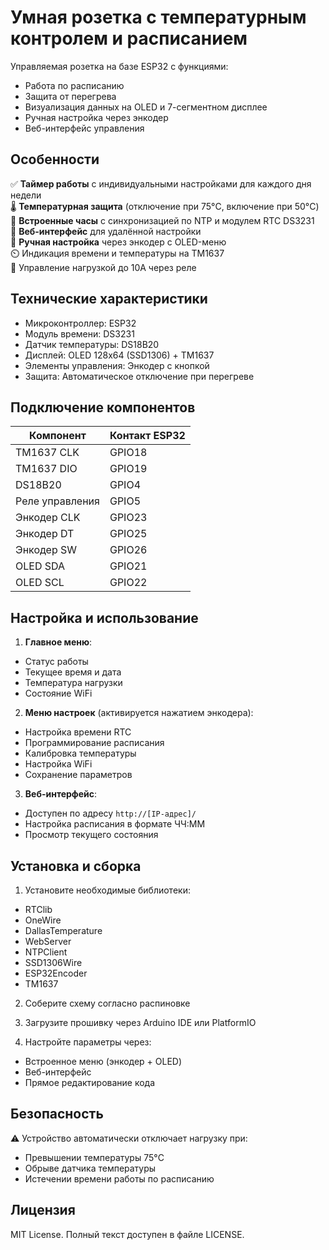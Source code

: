 # Умная розетка с температурным контролем и расписанием

Управляемая розетка на базе ESP32 с функциями:
- Работа по расписанию
- Защита от перегрева
- Визуализация данных на OLED и 7-сегментном дисплее
- Ручная настройка через энкодер
- Веб-интерфейс управления

## Особенности
✅ **Таймер работы** с индивидуальными настройками для каждого дня недели  
🌡️ **Температурная защита** (отключение при 75°C, включение при 50°C)  
📅 **Встроенные часы** с синхронизацией по NTP и модулем RTC DS3231  
📶 **Веб-интерфейс** для удалённой настройки  
🔧 **Ручная настройка** через энкодер с OLED-меню  
⏲️ Индикация времени и температуры на TM1637  
🔌 Управление нагрузкой до 10А через реле

## Технические характеристики
- Микроконтроллер: ESP32
- Модуль времени: DS3231
- Датчик температуры: DS18B20
- Дисплей: OLED 128x64 (SSD1306) + TM1637
- Элементы управления: Энкодер с кнопкой
- Защита: Автоматическое отключение при перегреве

## Подключение компонентов
| Компонент       | Контакт ESP32 |
|-----------------|---------------|
| TM1637 CLK      | GPIO18        |
| TM1637 DIO      | GPIO19        |
| DS18B20         | GPIO4         |
| Реле управления | GPIO5         |
| Энкодер CLK     | GPIO23        |
| Энкодер DT      | GPIO25        |
| Энкодер SW      | GPIO26        |
| OLED SDA        | GPIO21        |
| OLED SCL        | GPIO22        |

## Настройка и использование
1. **Главное меню**:
- Статус работы
- Текущее время и дата
- Температура нагрузки
- Состояние WiFi

2. **Меню настроек** (активируется нажатием энкодера):
- Настройка времени RTC
- Программирование расписания
- Калибровка температуры
- Настройка WiFi
- Сохранение параметров

3. **Веб-интерфейс**:
- Доступен по адресу `http://[IP-адрес]/`
- Настройка расписания в формате ЧЧ:ММ
- Просмотр текущего состояния

## Установка и сборка
1. Установите необходимые библиотеки:
- RTClib
- OneWire
- DallasTemperature
- WebServer
- NTPClient
- SSD1306Wire
- ESP32Encoder
- TM1637

2. Соберите схему согласно распиновке

3. Загрузите прошивку через Arduino IDE или PlatformIO

4. Настройте параметры через:
- Встроенное меню (энкодер + OLED)
- Веб-интерфейс
- Прямое редактирование кода

## Безопасность
⚠️ Устройство автоматически отключает нагрузку при:
- Превышении температуры 75°C
- Обрыве датчика температуры
- Истечении времени работы по расписанию

## Лицензия
MIT License. Полный текст доступен в файле LICENSE.
